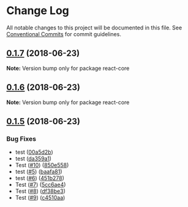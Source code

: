 # Change Log

All notable changes to this project will be documented in this file.
See [Conventional Commits](https://conventionalcommits.org) for commit guidelines.

<a name="0.1.7"></a>
## [0.1.7](https://github.com/react-core/react-core/compare/v0.1.6...v0.1.7) (2018-06-23)




**Note:** Version bump only for package react-core

<a name="0.1.6"></a>
## [0.1.6](https://github.com/react-core/react-core/compare/v0.1.5...v0.1.6) (2018-06-23)




**Note:** Version bump only for package react-core

<a name="0.1.5"></a>
## [0.1.5](https://github.com/react-core/react-core/compare/v0.1.4...v0.1.5) (2018-06-23)


### Bug Fixes

* test ([00a5d2b](https://github.com/react-core/react-core/commit/00a5d2b))
* test ([da359a1](https://github.com/react-core/react-core/commit/da359a1))
* Test ([#10](https://github.com/react-core/react-core/issues/10)) ([850e558](https://github.com/react-core/react-core/commit/850e558))
* test ([#5](https://github.com/react-core/react-core/issues/5)) ([baafa81](https://github.com/react-core/react-core/commit/baafa81))
* test ([#6](https://github.com/react-core/react-core/issues/6)) ([451b278](https://github.com/react-core/react-core/commit/451b278))
* Test ([#7](https://github.com/react-core/react-core/issues/7)) ([5cc6ae4](https://github.com/react-core/react-core/commit/5cc6ae4))
* Test ([#8](https://github.com/react-core/react-core/issues/8)) ([df38be3](https://github.com/react-core/react-core/commit/df38be3))
* Test ([#9](https://github.com/react-core/react-core/issues/9)) ([c4510aa](https://github.com/react-core/react-core/commit/c4510aa))
